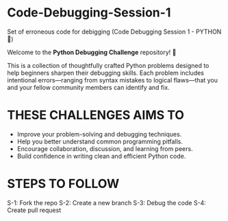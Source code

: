 # Code-Debugging-Session-1
Set of erroneous code for debigging (Code Debugging Session 1 - PYTHON 🐍)

Welcome to the **Python Debugging Challenge** repository! 🎉

This is a collection of thoughtfully crafted Python problems designed to help beginners sharpen their debugging skills. Each problem includes intentional errors—ranging from syntax mistakes to logical flaws—that you and your fellow community members can identify and fix.

# THESE CHALLENGES AIMS TO
- Improve your problem-solving and debugging techniques.
- Help you better understand common programming pitfalls.
- Encourage collaboration, discussion, and learning from peers.
- Build confidence in writing clean and efficient Python code.

# STEPS TO FOLLOW
S-1: Fork the repo
S-2: Create a new branch
S-3: Debug the code
S-4: Create pull request
